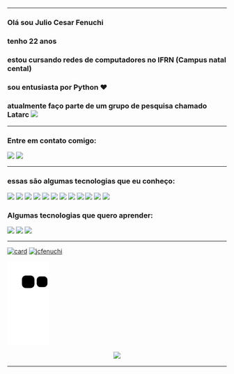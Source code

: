 
---
### Olá sou Julio Cesar Fenuchi
### tenho 22 anos
### estou cursando redes de computadores no IFRN (Campus natal cental)
### sou entusiasta por Python ♥
### atualmente faço parte de um grupo de pesquisa chamado Latarc <a href="https://latarc.ifrn.edu.br/index.html"> <img src="https://avatars.githubusercontent.com/u/19334784?s=280&v=4" width="30" heigth="30"/> </a>

---

<div>

### Entre em contato comigo:
<a href="https://www.instagram.com/juliofenuchi/" target="_blank"><img src="https://img.shields.io/badge/-Instagram-%23E4405F?style=for-the-badge&logo=instagram&logoColor=white" target="_blank"></a>
<a href="https://www.linkedin.com/in/julio-cesar-477924259/" target="_blank"><img src="https://img.shields.io/badge/-LinkedIn-%230077B5?style=for-the-badge&logo=linkedin&logoColor=white" target="_blank"></a> 
</div>

<div>
  
---
  
### essas são algumas tecnologias que eu conheço:

<img src="https://cdn.jsdelivr.net/gh/devicons/devicon/icons/python/python-original-wordmark.svg" width="60" heigth="60" />
<img src="https://cdn.jsdelivr.net/gh/devicons/devicon/icons/linux/linux-original.svg" width="60" heigth="60" />
<img src="https://cdn.jsdelivr.net/gh/devicons/devicon/icons/docker/docker-original-wordmark.svg" width="60" heigth="60" />
<img src="https://openwhisk.apache.org/images/deployments/logo-docker-compose-text.svg" width="100" heigth="60" />
<img src="https://mininet-wifi.github.io/assets/img/logo.png" width="120" heigth="60" />
<img src="https://containernet.github.io/assets/logo.png" width="60" heigth="60" />
<img src="https://cdn.jsdelivr.net/gh/devicons/devicon/icons/flask/flask-original-wordmark.svg" width="80" heigth="60" />
<img src="https://cdn.jsdelivr.net/gh/devicons/devicon/icons/mysql/mysql-original-wordmark.svg" width="60" heigth="60" />
<img src="https://cdn.jsdelivr.net/gh/devicons/devicon/icons/php/php-original.svg" width="60" heigth="60" />
<img src="https://cdn.jsdelivr.net/gh/devicons/devicon/icons/prometheus/prometheus-original-wordmark.svg" width="60" heigth="60" />
<img src="https://cdn.jsdelivr.net/gh/devicons/devicon/icons/grafana/grafana-original-wordmark.svg" width="60" heigth="60" /> 
<img src="https://www.khomp.com/wp-content/uploads/2017/10/logo-asterisk-vetor-2.jpg" width="60" heigth="60" />
</div>



<div>
  
### Algumas tecnologias que quero aprender:
  
<img src="https://cdn.jsdelivr.net/gh/devicons/devicon/icons/rust/rust-plain.svg" width="70" heigth="70" />
<img src="https://cdn.jsdelivr.net/gh/devicons/devicon/icons/kubernetes/kubernetes-plain-wordmark.svg" width="70" heigth="70" />
<img src="https://cdn.jsdelivr.net/gh/devicons/devicon/icons/amazonwebservices/amazonwebservices-original-wordmark.svg" width="80" heigth="80" />
</div>
<div>

---
  
[![card](https://github-readme-stats.vercel.app/api?username=jcfenuchi&theme=tokyonight&show_icons=true)](https://github.com/anuraghazra/github-readme-stats)
[![jcfenuchi](https://github-readme-stats.vercel.app/api/top-langs/?username=jcfenuchi&hide=html&layout=compact&theme=tokyonight)](https://github.com/anuraghazra/github-readme-stats)
</div>

![Snake Animation](https://github.com/jcfenuchi/jcfenuchi/blob/output/github-contribution-grid-snake.svg)
<p align="center">   <img alingn="center" src="https://profile-counter.glitch.me/jcfenuchi/count.svg" /></p>

---
